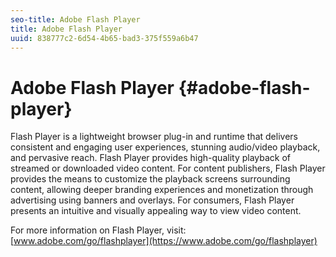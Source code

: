 ```yaml
---
seo-title: Adobe Flash Player
title: Adobe Flash Player
uuid: 838777c2-6d54-4b65-bad3-375f559a6b47
---
```


# Adobe Flash Player {#adobe-flash-player}

 Flash Player is a lightweight browser plug-in and runtime that delivers consistent and engaging user experiences, stunning audio/video playback, and pervasive reach. Flash Player provides high-quality playback of streamed or downloaded video content. For content publishers, Flash Player provides the means to customize the playback screens surrounding content, allowing deeper branding experiences and monetization through advertising using banners and overlays. For consumers, Flash Player presents an intuitive and visually appealing way to view video content.

For more information on Flash Player, visit: [www.adobe.com/go/flashplayer](https://www.adobe.com/go/flashplayer) 
